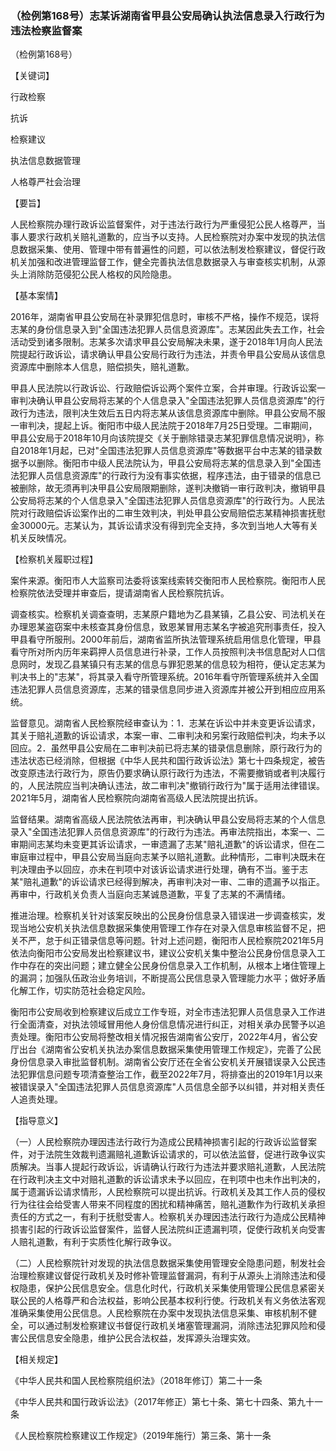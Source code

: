 ### （检例第168号）志某诉湖南省甲县公安局确认执法信息录入行政行为违法检察监督案
（检例第168号）

【关键词】

行政检察

抗诉

检察建议

执法信息数据管理

人格尊严社会治理

【要旨】

人民检察院办理行政诉讼监督案件，对于违法行政行为严重侵犯公民人格尊严，当事人要求行政机关赔礼道歉的，应当予以支持。人民检察院对办案中发现的执法信息数据采集、使用、管理中带有普遍性的问题，可以依法制发检察建议，督促行政机关加强和改进管理监督工作，健全完善执法信息数据录入与审查核实机制，从源头上消除防范侵犯公民人格权的风险隐患。

【基本案情】

2016年，湖南省甲县公安局在补录罪犯信息时，审核不严格，操作不规范，误将志某的身份信息录入到"全国违法犯罪人员信息资源库"。志某因此失去工作，社会活动受到诸多限制。志某多次请求甲县公安局解决未果，遂于2018年1月向人民法院提起行政诉讼，请求确认甲县公安局行政行为违法，并责令甲县公安局从该信息资源库中删除本人信息，赔偿损失，赔礼道歉。

甲县人民法院以行政诉讼、行政赔偿诉讼两个案件立案，合并审理。行政诉讼案一审判决确认甲县公安局将志某的个人信息录入"全国违法犯罪人员信息资源库"的行政行为违法，限判决生效后五日内将志某从该信息资源库中删除。甲县公安局不服一审判决，提起上诉。衡阳市中级人民法院于2018年7月25日受理。二审期间，甲县公安局于2018年10月向该院提交《关于删除错录志某犯罪信息情况说明》，称自2018年1月起，已对"全国违法犯罪人员信息资源库"等数据平台中志某的错录数据予以删除。衡阳市中级人民法院认为，甲县公安局将志某的信息录入到"全国违法犯罪人员信息资源库"的行政行为没有事实依据，程序违法，由于错录的信息已被删除，故无须再判决甲县公安局限期删除，遂判决撤销一审行政判决，撤销甲县公安局将志某的个人信息录入"全国违法犯罪人员信息资源库"的行政行为。人民法院对行政赔偿诉讼案作出的二审生效判决，判处甲县公安局赔偿志某精神损害抚慰金30000元。志某认为，其诉讼请求没有得到完全支持，多次到当地人大等有关机关反映情况。

【检察机关履职过程】

案件来源。衡阳市人大监察司法委将该案线索转交衡阳市人民检察院。衡阳市人民检察院依法受理并审查后，提请湖南省人民检察院抗诉。

调查核实。检察机关调查查明，志某原户籍地为乙县某镇，乙县公安、司法机关在办理恩某盗窃案中未核查其身份信息，致恩某冒用志某名字被追究刑事责任，投入甲县看守所服刑。2000年前后，湖南省监所执法管理系统启用信息化管理，甲县看守所对所内历年来羁押人员信息进行补录，工作人员按照判决书信息配对人口信息网时，发现乙县某镇只有志某的信息与罪犯恩某的信息较为相符，便认定志某为判决书上的"志某"，将其录入看守所管理系统。2016年看守所管理系统并入全国违法犯罪人员信息资源库，志某的错录信息同步进入资源库并被公开到相应应用系统。

监督意见。湖南省人民检察院经审查认为：1．志某在诉讼中并未变更诉讼请求，其关于赔礼道歉的诉讼请求，本案一审、二审判决和另案行政赔偿判决，均未予以回应。2．虽然甲县公安局在二审判决前已将志某的错录信息删除，原行政行为的违法状态已经消除，但根据《中华人民共和国行政诉讼法》第七十四条规定，被告改变原违法行政行为，原告仍要求确认原行政行为违法，不需要撤销或者判决履行的，人民法院应当判决确认违法，故二审判决"撤销行政行为"属于适用法律错误。2021年5月，湖南省人民检察院向湖南省高级人民法院提出抗诉。

监督结果。湖南省高级人民法院依法再审，判决确认甲县公安局将志某的个人信息录入"全国违法犯罪人员信息资源库"的行政行为违法。再审法院指出，本案一、二审期间志某均未变更其诉讼请求，一审遗漏了志某"赔礼道歉"的诉讼请求，但在二审庭审过程中，甲县公安局当庭向志某予以赔礼道歉。此种情形，二审判决既未在判决理由予以回应，亦未在判项中对该诉讼请求进行处理，确有不当。鉴于志某"赔礼道歉"的诉讼请求已经得到解决，再审判决对一审、二审的遗漏予以指正。再审中，行政机关负责人当庭向志某诚恳道歉，平复了志某的不满情绪。

推进治理。检察机关针对该案反映出的公民身份信息录入错误进一步调查核实，发现当地公安机关执法信息数据采集使用管理工作存在对录入信息审核监督不足，把关不严，怠于纠正错录信息等问题。针对上述问题，衡阳市人民检察院2021年5月依法向衡阳市公安局发出检察建议书，建议公安机关集中整治公民身份信息录入工作中存在的突出问题；建立健全公民身份信息录入工作机制，从根本上堵住管理上的漏洞；加强队伍政治业务培训，不断提高公民信息录入管理能力水平；做好矛盾化解工作，切实防范社会稳定风险。

衡阳市公安局收到检察建议后成立工作专班，对全市违法犯罪人员信息录入工作进行全面清查，对执法领域冒用他人身份信息情况进行纠正，对相关承办民警予以追责处理。衡阳市公安局将整改相关情况报告湖南省公安厅，2022年4月，省公安厅出台《湖南省公安机关执法办案信息数据采集使用管理工作规定》，完善了公民身份信息录入审批监督机制。湖南省公安厅还在全省公安机关开展错误录入公民违法犯罪信息问题专项清查整治工作，截至2022年7月，将排查出的2019年1月以来被错误录入"全国违法犯罪人员信息资源库"人员信息全部予以纠错，并对相关责任人追责处理。

【指导意义】

（一）人民检察院办理因违法行政行为造成公民精神损害引起的行政诉讼监督案件，对于法院生效裁判遗漏赔礼道歉诉讼请求的，可以依法监督，促进行政争议实质解决。当事人提起行政诉讼，诉请确认行政行为违法并要求赔礼道歉，人民法院在行政判决主文中对赔礼道歉的诉讼请求未予以回应，在判项中也未作出判决的，属于遗漏诉讼请求情形，人民检察院可以提出抗诉。行政机关及其工作人员的侵权行为往往会给受害人带来不同程度的困扰和精神痛苦，赔礼道歉作为行政机关承担责任的方式之一，有利于抚慰受害人。检察机关办理因违法行政行为造成公民精神损害引起的行政诉讼监督案件，监督人民法院纠正遗漏判项，促使行政机关向受害人赔礼道歉，有利于实质性化解行政争议。

（二）人民检察院针对发现的执法信息数据采集使用管理安全隐患问题，制发社会治理检察建议督促行政机关及时修补管理监督漏洞，有利于从源头上消除违法和侵权隐患，保护公民信息安全。信息化时代，行政机关采集使用管理公民信息紧密关联公民的人格尊严和合法权益，影响公民基本权利行使。行政机关有义务依法客观准确采集使用公民信息。人民检察院在办案中发现执法信息采集、审核机制不健全，可以通过制发检察建议书督促行政机关堵塞管理漏洞，消除违法犯罪风险和侵害公民信息安全隐患，维护公民合法权益，发挥源头治理实效。

【相关规定】

《中华人民共和国人民检察院组织法》（2018年修订）第二十一条

《中华人民共和国行政诉讼法》（2017年修正）第七十条、第七十四条、第九十一条

《人民检察院检察建议工作规定》（2019年施行）第三条、第十一条

